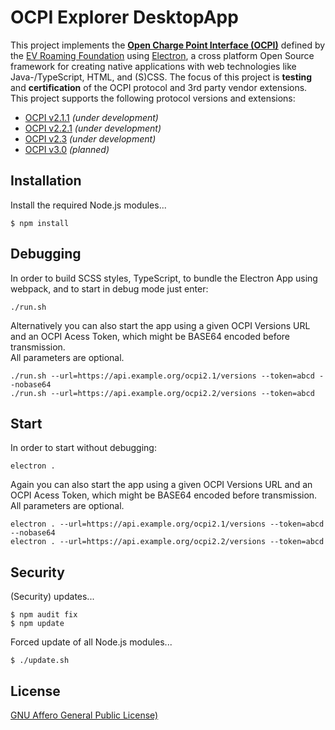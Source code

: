 # OCPI Explorer DesktopApp

This project implements the [**Open Charge Point Interface (OCPI)**](https://github.com/ocpi/ocpi) defined by the [EV Roaming Foundation](https://evroaming.org) using [Electron](https://www.electronjs.org), a cross platform Open Source framework for creating native applications with web technologies like Java-/TypeScript, HTML, and (S)CSS. The focus of this project is **testing** and **certification** of the OCPI protocol and 3rd party vendor extensions. This project supports the following protocol versions and extensions:

- [OCPI v2.1.1](https://github.com/ocpi/ocpi/tree/release-2.1.1-bugfixes) *(under development)*
- [OCPI v2.2.1](https://github.com/ocpi/ocpi/tree/release-2.1.1-bugfixes) *(under development)*
- [OCPI v2.3](https://github.com/ocpi/ocpi/tree/release-2.1.1-bugfixes) *(under development)*
- [OCPI v3.0](https://github.com/ocpi/ocpi/tree/release-2.1.1-bugfixes) *(planned)*



## Installation

Install the required Node.js modules...
```
$ npm install
```


## Debugging

In order to build SCSS styles, TypeScript, to bundle the Electron App using webpack, and to start in debug mode just enter:

```
./run.sh
```

Alternatively you can also start the app using a given OCPI Versions URL and an OCPI Acess Token, which might be BASE64 encoded before transmission.    
All parameters are optional.

```
./run.sh --url=https://api.example.org/ocpi2.1/versions --token=abcd --nobase64
./run.sh --url=https://api.example.org/ocpi2.2/versions --token=abcd
```



## Start

In order to start without debugging:

```
electron .
```

Again you can also start the app using a given OCPI Versions URL and an OCPI Acess Token, which might be BASE64 encoded before transmission.    
All parameters are optional.

```
electron . --url=https://api.example.org/ocpi2.1/versions --token=abcd --nobase64
electron . --url=https://api.example.org/ocpi2.2/versions --token=abcd
```


## Security

(Security) updates...
```
$ npm audit fix
$ npm update
```

Forced update of all Node.js modules...
```
$ ./update.sh
```


## License

[GNU Affero General Public License)](LICENSE)
